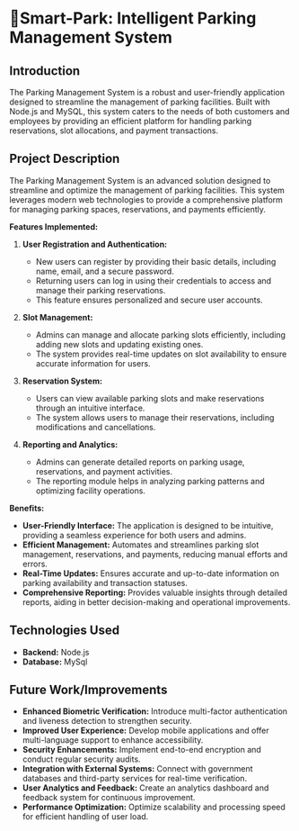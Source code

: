 # 🚗Smart-Park: Intelligent Parking Management System

## Introduction 
The Parking Management System is a robust and user-friendly application designed to streamline the management of parking facilities. Built with Node.js and MySQL, this system caters to the needs of both customers and employees by providing an efficient platform for handling parking reservations, slot allocations, and payment transactions.


## Project Description

The Parking Management System is an advanced solution designed to streamline and optimize the management of parking facilities. This system leverages modern web technologies to provide a comprehensive platform for managing parking spaces, reservations, and payments efficiently.

**Features Implemented:**

1. **User Registration and Authentication:**
     - New users can register by providing their basic details, including name, email, and a secure password.
     - Returning users can log in using their credentials to access and manage their parking reservations.
     - This feature ensures personalized and secure user accounts.

2. **Slot Management:**
   - Admins can manage and allocate parking slots efficiently, including adding new slots and updating existing ones.
   - The system provides real-time updates on slot availability to ensure accurate information for users.

3. **Reservation System:**
   - Users can view available parking slots and make reservations through an intuitive interface.
   - The system allows users to manage their reservations, including modifications and cancellations.

4. **Reporting and Analytics:**
   - Admins can generate detailed reports on parking usage, reservations, and payment activities.
   - The reporting module helps in analyzing parking patterns and optimizing facility operations.

**Benefits:**

- **User-Friendly Interface:** The application is designed to be intuitive, providing a seamless experience for both users and admins.
- **Efficient Management:** Automates and streamlines parking slot management, reservations, and payments, reducing manual efforts and errors.
- **Real-Time Updates:** Ensures accurate and up-to-date information on parking availability and transaction statuses.
- **Comprehensive Reporting:** Provides valuable insights through detailed reports, aiding in better decision-making and operational improvements.

## Technologies Used

- **Backend:** Node.js
- **Database:** MySql

  
## Future Work/Improvements

- **Enhanced Biometric Verification:** Introduce multi-factor authentication and liveness detection to strengthen security.
- **Improved User Experience:** Develop mobile applications and offer multi-language support to enhance accessibility.
- **Security Enhancements:** Implement end-to-end encryption and conduct regular security audits.
- **Integration with External Systems:** Connect with government databases and third-party services for real-time verification.
- **User Analytics and Feedback:** Create an analytics dashboard and feedback system for continuous improvement.
- **Performance Optimization:** Optimize scalability and processing speed for efficient handling of user load.
